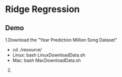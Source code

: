 # Ridge Regression

## Demo

1.Download the "Year Prediction Million Song Dataset"

- cd ./resource/
- Linux: bash LinuxDownloadData.sh
- Mac: bash MacDownloadData.sh

2.